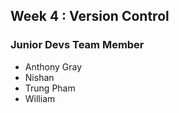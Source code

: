 ## Week 4 : Version Control

### Junior Devs Team Member

- Anthony Gray
- Nishan
- Trung Pham
- William